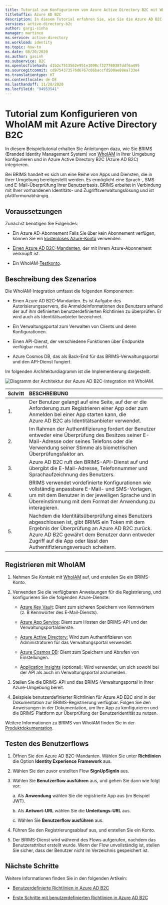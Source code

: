 ```yaml
---
title: Tutorial zum Konfigurieren von Azure Active Directory B2C mit WhoIAM
titleSuffix: Azure AD B2C
description: In diesem Tutorial erfahren Sie, wie Sie die Azure AD B2C-Authentifizierung mit WhoIAM für die Benutzerüberprüfung integrieren.
services: active-directory-b2c
author: gargi-sinha
manager: martinco
ms.service: active-directory
ms.workload: identity
ms.topic: how-to
ms.date: 08/20/2020
ms.author: gasinh
ms.subservice: B2C
ms.openlocfilehash: d1b2c7513562e951e1098cf327780387ddf6a495
ms.sourcegitcommit: cd9754373576d6767c06baccfd500ae88ea733e4
ms.translationtype: HT
ms.contentlocale: de-DE
ms.lasthandoff: 11/20/2020
ms.locfileid: "94953541"
---
```

# <a name="tutorial-for-configuring-whoiam-with-azure-active-directory-b2c"></a>Tutorial zum Konfigurieren von WhoIAM mit Azure Active Directory B2C

In diesem Beispieltutorial erhalten Sie Anleitungen dazu, wie Sie BRIMS (Branded Identity Management System) von [WhoIAM](https://www.whoiam.ai/brims/) in Ihrer Umgebung konfigurieren und in Azure Active Directory B2C (Azure AD B2C) integrieren.

Bei BRIMS handelt es sich um eine Reihe von Apps und Diensten, die in Ihrer Umgebung bereitgestellt werden. Es ermöglicht eine Sprach-, SMS- und E-Mail-Überprüfung Ihrer Benutzerbasis. BRIMS erbeitet in Verbindung mit Ihrer vorhandenen Identitäts- und Zugriffsverwaltungslösung und ist plattformunabhängig.

## <a name="prerequisites"></a>Voraussetzungen

Zunächst benötigen Sie Folgendes:

- Ein Azure AD-Abonnement Falls Sie über kein Abonnement verfügen, können Sie ein [kostenloses Azure-Konto](https://azure.microsoft.com/free/) verwenden.

- [Einen Azure AD B2C-Mandanten](./tutorial-create-tenant.md), der mit Ihrem Azure-Abonnement verknüpft ist.

- Ein WhoIAM-[Testkonto](https://www.whoiam.ai/contact-us/).

## <a name="scenario-description"></a>Beschreibung des Szenarios

Die WhoIAM-Integration umfasst die folgenden Komponenten:

- Einen Azure AD B2C-Mandanten. Es ist Aufgabe des Autorisierungsservers, die Anmeldeinformationen des Benutzers anhand der auf ihm definierten benutzerdefinierten Richtlinien zu überprüfen. Er wird auch als Identitätsanbieter bezeichnet.

- Ein Verwaltungsportal zum Verwalten von Clients und deren Konfigurationen.

- Einen API-Dienst, der verschiedene Funktionen über Endpunkte verfügbar macht.  

- Azure Cosmos DB, das als Back-End für das BRIMS-Verwaltungsportal und den API-Dienst fungiert.

Im folgenden Architekturdiagramm ist die Implementierung dargestellt.

![Diagramm der Architektur der Azure AD B2C-Integration mit WhoIAM.](media/partner-whoiam/whoiam-architecture-diagram.png)

|Schritt | BESCHREIBUNG |
|:-----| :-----------|
| 1. | Der Benutzer gelangt auf eine Seite, auf der er die Anforderung zum Registrieren einer App oder zum Anmelden bei einer App starten kann, die Azure AD B2C als Identitätsanbieter verwendet.
| 2. | Im Rahmen der Authentifizierung fordert der Benutzer entweder eine Überprüfung des Besitzes seiner E-Mail-Adresse oder seines Telefons oder die Verwendung seiner Stimme als biometrischen Überprüfungsfaktor an.  
| 3. | Azure AD B2C ruft den BRIMS-API-Dienst auf und übergibt die E-Mail-Adresse, Telefonnummer und Sprachaufzeichnung des Benutzers.
| 4. | BRIMS verwendet vordefinierte Konfigurationen wie vollständig anpassbare E-Mail- und SMS-Vorlagen, um mit dem Benutzer in der jeweiligen Sprache und in Übereinstimmung mit dem Format der Anwendung zu interagieren.
| 5. | Nachdem die Identitätsüberprüfung eines Benutzers abgeschlossen ist, gibt BRIMS ein Token mit dem Ergebnis der Überprüfung an Azure AD B2C zurück. Azure AD B2C gewährt dem Benutzer dann entweder Zugriff auf die App oder lässt den Authentifizierungsversuch scheitern.  

## <a name="sign-up-with-whoiam"></a>Registrieren mit WhoIAM

1. Nehmen Sie Kontakt mit [WhoIAM](https://www.whoiam.ai/contact-us/) auf, und erstellen Sie ein BRIMS-Konto.

2. Verwenden Sie die verfügbaren Anweisungen für die Registrierung, und konfigurieren Sie die folgenden Azure-Dienste:

    - [Azure Key Vault](https://azure.microsoft.com/services/key-vault/): Dient zum sicheren Speichern von Kennwörtern (z. B Kennwörter des E-Mail-Diensts).

    - [Azure App Service](https://azure.microsoft.com/services/app-service/): Dient zum Hosten der BRIMS-API und der Verwaltungsportaldienste.

    - [Azure Active Directory:](https://azure.microsoft.com/services/active-directory/) Wird zum Authentifizieren von Administratoren für das Verwaltungsportal verwendet.

    - [Azure Cosmos DB](https://azure.microsoft.com/services/cosmos-db/): Dient zum Speichern und Abrufen von Einstellungen.

    - [Application Insights](../azure-monitor/app/app-insights-overview.md) (optional): Wird verwendet, um sich sowohl bei der API als auch im Verwaltungsportal anzumelden.

3. Stellen Sie die BRIMS-API und das BRIMS-Verwaltungsportal in Ihrer Azure-Umgebung bereit.

4. Beispiele benutzerdefinierter Richtlinien für Azure AD B2C sind in der Dokumentation zur BRIMS-Registrierung verfügbar. Folgen Sie den Anweisungen in der Dokumentation, um Ihre App zu konfigurieren und die BRIMS-Plattform zur Überprüfung der Benutzeridentität zu nutzen.  

Weitere Informationen zu BRIMS von WhoIAM finden Sie in der [Produktdokumentation](https://www.whoiam.ai/brims/).

## <a name="test-the-user-flow"></a>Testen des Benutzerflows

1. Öffnen Sie den Azure AD B2C-Mandanten. Wählen Sie unter **Richtlinien** die Option **Identity Experience Framework** aus.

2. Wählen Sie den zuvor erstellten Flow **SignUpSignIn** aus.

3. Wählen Sie **Benutzerflow ausführen** aus, und gehen Sie dann wie folgt vor:

   a. Als **Anwendung** wählen Sie die registrierte App aus (im Beispiel JWT).

   b. Als **Antwort-URL** wählen Sie die **Umleitungs-URL** aus.

   c. Wählen Sie **Benutzerflow ausführen** aus.

4. Führen Sie den Registrierungsablauf aus, und erstellen Sie ein Konto.

5. Der BRIMS-Dienst wird während des Flows aufgerufen, nachdem das Benutzerattribut erstellt wurde. Wenn der Flow unvollständig ist, stellen Sie sicher, dass der Benutzer nicht im Verzeichnis gespeichert ist.

## <a name="next-steps"></a>Nächste Schritte

Weitere Informationen finden Sie in den folgenden Artikeln:

- [Benutzerdefinierte Richtlinien in Azure AD B2C](./custom-policy-overview.md)

- [Erste Schritte mit benutzerdefinierten Richtlinien in Azure AD B2C](./custom-policy-get-started.md?tabs=applications)